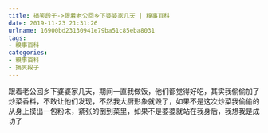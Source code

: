 ```yaml
---
title: 搞笑段子->跟着老公回乡下婆婆家几天 | 糗事百科
date: 2019-11-23 21:31:26
urlname: 16900bd23130941e79ba51c85eba8031
tags: 
- 糗事百科
categories:
- 糗事百科
- 搞笑段子
---
```

跟着老公回乡下婆婆家几天，期间一直我做饭，他们都觉得好吃，其实我偷偷加了炒菜香料，不敢让他们发现，不然我大厨形象就毁了，如果不是这次炒菜我偷偷的从身上摸出一包粉末，紧张的倒到菜里，如果不是婆婆就站在我身后，我想我是成功了


